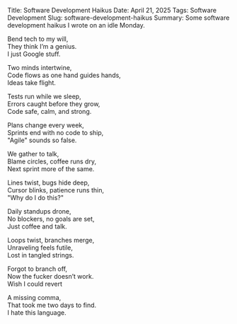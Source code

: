 Title: Software Development Haikus
Date: April 21, 2025
Tags: Software Development
Slug: software-development-haikus
Summary: Some software development haikus I wrote on an idle Monday.

Bend tech to my will,  
They think I’m a genius.  
I just Google stuff.  
  
Two minds intertwine,  
Code flows as one hand guides hands,  
Ideas take flight.  
  
Tests run while we sleep,  
Errors caught before they grow,  
Code safe, calm, and strong.  
  
Plans change every week,  
Sprints end with no code to ship,  
"Agile" sounds so false.  
  
We gather to talk,  
Blame circles, coffee runs dry,  
Next sprint more of the same.  
  
Lines twist, bugs hide deep,  
Cursor blinks, patience runs thin,  
"Why do I do this?"  
  
Daily standups drone,  
No blockers, no goals are set,  
Just coffee and talk.  
  
Loops twist, branches merge,  
Unraveling feels futile,  
Lost in tangled strings.  
  
Forgot to branch off,  
Now the fucker doesn’t work.  
Wish I could revert  
  
A missing comma,  
That took me two days to find.  
I hate this language.  
